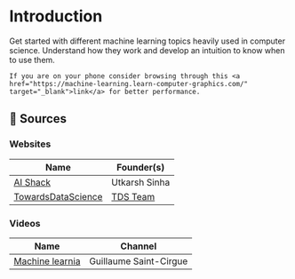 # Introduction

Get started with different machine learning topics heavily used in computer science. Understand how they work and develop an intuition to know when to use them.

```{tip}
If you are on your phone consider browsing through this <a href="https://machine-learning.learn-computer-graphics.com/" target="_blank">link</a> for better performance.
```

## 📖 Sources

### Websites

| Name | Founder(s)
| --- | --- |
| [AI Shack](https://aishack.in/tutorials/) | Utkarsh Sinha |
| [TowardsDataScience](https://towardsdatascience.com/machine-learning/home) | [TDS Team](https://towardsdatascience.com/our-team-c2c8e712c971)

### Videos

| Name | Channel |
| --- | --- |
| [Machine learnia](https://www.youtube.com/channel/UCmpptkXu8iIFe6kfDK5o7VQ) |  Guillaume Saint-Cirgue |
